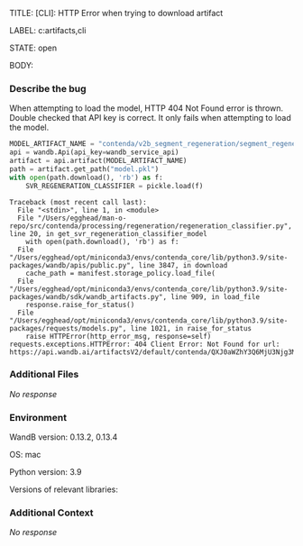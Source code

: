 TITLE:
[CLI]: HTTP Error when trying to download artifact 

LABEL:
c:artifacts,cli

STATE:
open

BODY:
### Describe the bug

<!--- Description of the issue below  -->

When attempting to load the model, HTTP 404 Not Found error is thrown. Double checked that API key is correct. It only fails when attempting to load the model.

<!--- A minimal code snippet between the quotes below  -->
```python
MODEL_ARTIFACT_NAME = "contenda/v2b_segment_regeneration/segment_regeneration_svr:v0"
api = wandb.Api(api_key=wandb_service_api)
artifact = api.artifact(MODEL_ARTIFACT_NAME)
path = artifact.get_path("model.pkl")
with open(path.download(), 'rb') as f:
    SVR_REGENERATION_CLASSIFIER = pickle.load(f)
```

<!--- A full traceback of the exception in the quotes below -->
```shell
Traceback (most recent call last):
  File "<stdin>", line 1, in <module>
  File "/Users/egghead/man-o-repo/src/contenda/processing/regeneration/regeneration_classifier.py", line 20, in get_svr_regeneration_classifier_model
    with open(path.download(), 'rb') as f:
  File "/Users/egghead/opt/miniconda3/envs/contenda_core/lib/python3.9/site-packages/wandb/apis/public.py", line 3847, in download
    cache_path = manifest.storage_policy.load_file(
  File "/Users/egghead/opt/miniconda3/envs/contenda_core/lib/python3.9/site-packages/wandb/sdk/wandb_artifacts.py", line 909, in load_file
    response.raise_for_status()
  File "/Users/egghead/opt/miniconda3/envs/contenda_core/lib/python3.9/site-packages/requests/models.py", line 1021, in raise_for_status
    raise HTTPError(http_error_msg, response=self)
requests.exceptions.HTTPError: 404 Client Error: Not Found for url: https://api.wandb.ai/artifactsV2/default/contenda/QXJ0aWZhY3Q6MjU3Njg3MjQ4/4e9a882913a3e663b76fae5617af84fb
```


### Additional Files

_No response_

### Environment

WandB version: 0.13.2, 0.13.4

OS: mac

Python version: 3.9

Versions of relevant libraries:


### Additional Context

_No response_

